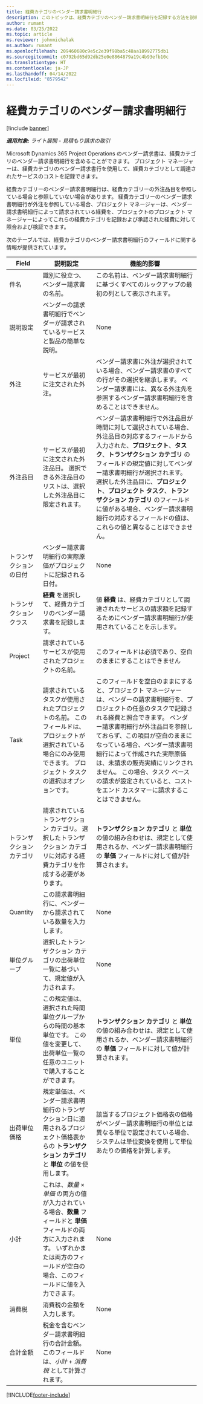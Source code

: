 ```yaml
---
title: 経費カテゴリのベンダー請求書明細行
description: このトピックは、経費カテゴリのベンダー請求書明細行を記録する方法を説明しています。
author: rumant
ms.date: 03/25/2022
ms.topic: article
ms.reviewer: johnmichalak
ms.author: rumant
ms.openlocfilehash: 209460680c9e5c2e39f98ba5c48aa18992775db1
ms.sourcegitcommit: c0792bd65d92db25e0e8864879a19c4b93efb10c
ms.translationtype: HT
ms.contentlocale: ja-JP
ms.lasthandoff: 04/14/2022
ms.locfileid: "8579542"
---
```

# <a name="vendor-invoice-lines-for-expense-categories"></a>経費カテゴリのベンダー請求書明細行

[!include [banner](../../includes/dataverse-preview.md)]

_**適用対象:** ライト展開 - 見積もり請求の取引_

Microsoft Dynamics 365 Project Operations のベンダー請求書は、経費カテゴリのベンダー請求書明細行を含めることができます。 プロジェクト マネージャーは、経費カテゴリのベンダー請求書行を使用して、経費カテゴリとして調達されたサービスのコストを記録できます。

経費カテゴリーのベンダー請求書明細行は、経費カテゴリーの外注品目を参照している場合と参照していない場合があります。 経費カテゴリーのベンダー請求書明細行が外注を参照している場合、プロジェクト マネージャーは、ベンダー請求書明細行によって請求されている経費を、プロジェクトのプロジェクト マネージャーによってこれらの経費カテゴリを記録および承認された経費に対して照合および検証できます。

次のテーブルでは、経費カテゴリのベンダー請求書明細行のフィールドに関する情報が提供されています。

| Field | 説明設定 | 機能的影響 |
| --- | --- | --- |
| 件名 | 識別に役立つ、ベンダー請求書の名前。 | この名前は、ベンダー請求書明細行に基づくすべてのルックアップの最初の列として表示されます。 |
| 説明設定 | ベンダーの請求書明細行でベンダーが請求されているサービスと製品の簡単な説明。 | None |
| 外注 | サービスが最初に注文された外注。 | ベンダー請求書に外注が選択されている場合、ベンダー請求書のすべての行がその選択を継承します。 ベンダー請求書には、異なる外注先を参照するベンダー請求書明細行を含めることはできません。 |
| 外注品目 | サービスが最初に注文された外注品目。 選択できる外注品目のリストは、選択した外注品目に限定されます。 | ベンダー請求書明細行で外注品目が時間に対して選択されている場合、外注品目の対応するフィールドから入力された、**プロジェクト**、**タスク**、**トランザクション カテゴリ** のフィールドの規定値に対してベンダー請求書明細行が選択されます。 選択した外注品目に、**プロジェクト**、**プロジェクト タスク**、**トランザクション カテゴリ** のフィールドに値がある場合、ベンダー請求書明細行の対応するフィールドの値は、これらの値と異なることはできません。 |
| トランザクションの日付 | ベンダー請求書明細行の実際原価がプロジェクトに記録される日付。 |None |
| トランザクション クラス | **経費** を選択して、経費カテゴリのベンダー請求書を記録します。 | 値 **経費** は、経費カテゴリとして調達されたサービスの請求額を記録するためにベンダー請求書明細行が使用されていることを示します。 |
| Project | 請求されているサービスが使用されたプロジェクトの名前。 | このフィールドは必須であり、空白のままにすることはできません |
| Task | 請求されているタスクが使用されたプロジェクトの名前。 このフィールドは、プロジェクトが選択されている場合にのみ使用できます。 プロジェクト タスクの選択はオプションです。 | このフィールドを空白のままにすると、プロジェクト マネージャーは、ベンダーの請求書明細行を、プロジェクトの任意のタスクで記録される経費と照合できます。 ベンダー請求書明細行が外注品目を参照しておらず、この項目が空白のままになっている場合、ベンダー請求書明細行によって作成された実際原価は、未請求の販売実績にリンクされません。 この場合、タスク ベースの請求が設定されていると、コストをエンド カスタマーに請求することはできません。 |
| トランザクション カテゴリ | 請求されているトランザクション カテゴリ。 選択したトランザクション カテゴリに対応する経費カテゴリを作成する必要があります。 | **トランザクション カテゴリ** と **単位** の値の組み合わせは、規定として使用されるか、ベンダー請求書明細行の **単価** フィールドに対して値が計算されます。 |
| Quantity | この請求書明細行に、ベンダーから請求されている数量を入力します。 |None|
| 単位グループ | 選択したトランザクション カテゴリの出荷単位一覧に基づいて、規定値が入力されます。 | None |
| 単位 | この規定値は、選択された時間単位グループからの時間の基本単位です。 この値を変更して、出荷単位一覧の任意のユニットで購入することができます。 | **トランザクション カテゴリ** と **単位** の値の組み合わせは、規定として使用されるか、ベンダー請求書明細行の **単価** フィールドに対して値が計算されます。 |
| 出荷単位価格 | 規定単価は、ベンダー請求書明細行のトランザクション日に適用されるプロジェクト価格表からの **トランザクション カテゴリ** と **単位** の値を使用します。 | 該当するプロジェクト価格表の価格がベンダー請求書明細行の単位とは異なる単位で設定されている場合、システムは単位変換を使用して単位あたりの価格を計算します。 |
| 小計 | これは、*数量* &times; *単価* の両方の値が入力されている場合、**数量** フィールドと **単価** フィールドの両方に入力されます。 いずれかまたは両方のフィールドが空白の場合、このフィールドに値を入力できます。| None |
| 消費税 | 消費税の金額を入力します。 | None |
| 合計金額 | 税金を含むベンダー請求書明細行の合計金額。 このフィールドは、*小計*  +  *消費税* として計算されます。 | None |

[!INCLUDE[footer-include](../../includes/footer-banner.md)]
